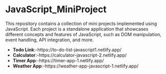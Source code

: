 # JavaScript_MiniProject
This repository contains a collection of mini projects implemented using JavaScript. Each project is a standalone application that showcases different concepts and features of JavaScript, such as DOM manipulation, event handling, API integration, and more.

<ul>
  <li><b>Todo Link</b>:-https://to-do-list-javascript1.netlify.app/</li>
  <li><b>Calculator</b>:-https://calculator-javascript-2.netlify.app/</li>
  <li><b>Timer App</b>:-https://timer-app-1.netlify.app/</li>
   <li><b>Weather App</b>:-https://weather-app-javascript-1.netlify.app/</li>
</ul>

